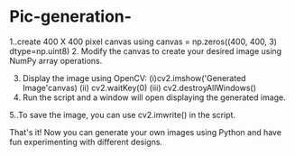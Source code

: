 # Pic-generation-
1..create 400 X 400 pixel canvas      using 
   canvas = np.zeros((400, 400, 3)    dtype=np.uint8)
2. Modify the canvas to create        your desired image using NumPy     array operations.

3. Display the image using OpenCV:
    (i)cv2.imshow('Generated              Image'canvas)
    (ii) cv2.waitKey(0)
   (iii) cv2.destroyAllWindows()
4. Run the script and a window        will open displaying the           generated image.

5..To save the image, you can use     cv2.imwrite() in the script.

That's it! Now you can generate your own images using Python and have fun experimenting with different designs.
